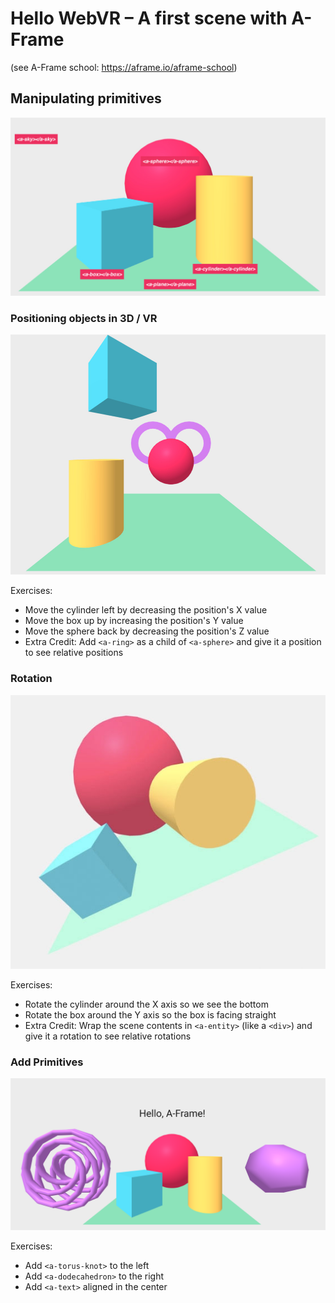 # Hello WebVR – A first scene with A-Frame
(see A-Frame school: https://aframe.io/aframe-school)

## Manipulating primitives

![primitives](../assets/hellowebvr.jpg)

### Positioning objects in 3D / VR

![Positioning](../assets/positionresult.jpg)

Exercises:

- Move the cylinder left by decreasing the position's X value
- Move the box up by increasing the position's Y value
- Move the sphere back by decreasing the position's Z value
- Extra Credit: Add `<a-ring>` as a child of `<a-sphere>` and give it a position to see relative positions

### Rotation 

![Rotation](../assets/rotation.jpg)

Exercises:

- Rotate the cylinder around the X axis so we see the bottom
- Rotate the box around the Y axis so the box is facing straight
- Extra Credit: Wrap the scene contents in `<a-entity>` (like a `<div>`) and give it a rotation to see relative rotations

### Add Primitives

![Positioning](../assets/a-frame-add-primitives.png)

Exercises:

- Add `<a-torus-knot>` to the left
- Add `<a-dodecahedron>` to the right
- Add `<a-text>` aligned in the center

